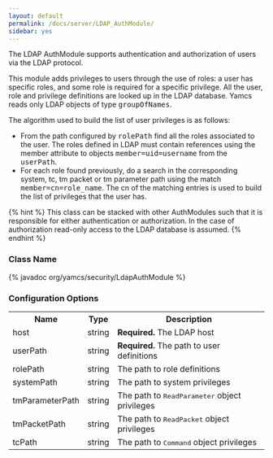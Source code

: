 ```yaml
---
layout: default
permalink: /docs/server/LDAP_AuthModule/
sidebar: yes
---
```


The LDAP AuthModule supports authentication and authorization of users via the LDAP protocol.

This module adds privileges to users through the use of roles: a user has specific roles, and some role is required for a specific privilege. All the user, role and privilege definitions are looked up in the LDAP database. Yamcs reads only LDAP objects of type <tt>groupOfNames</tt>.

The algorithm used to build the list of user privileges is as follows:

* From the path configured by <tt>rolePath</tt> find all the roles associated to the user. The roles defined in LDAP must contain references using the member attribute to objects <tt>member=uid=username</tt> from the <tt>userPath</tt>.
* For each role found previously, do a search in the corresponding system, tc, tm packet or tm parameter path using the match <tt>member=cn=role_name</tt>. The cn of the matching entries is used to build the list of privileges that the user has.

{% hint %}
  This class can be stacked with other AuthModules such that it is responsible for either authentication or authorization. In the case of authorization read-only access to the LDAP database is assumed.
{% endhint %}

### Class Name
{% javadoc org/yamcs/security/LdapAuthModule %}

### Configuration Options

<table class="inline">
  <tr>
    <th>Name</th>
    <th>Type</th>
    <th>Description</th>
  </tr>
  <tr>
    <td class="code">host</td>
    <td class="code">string</td>
    <td><b>Required.</b> The LDAP host</td>
  </tr>
  <tr>
    <td class="code">userPath</td>
    <td class="code">string</td>
    <td><b>Required.</b> The path to user definitions</td>
  </tr>
  <tr>
    <td class="code">rolePath</td>
    <td class="code">string</td>
    <td>The path to role definitions</td>
  </tr>
  <tr>
    <td class="code">systemPath</td>
    <td class="code">string</td>
    <td>The path to system privileges</td>
  </tr>
  <tr>
    <td class="code">tmParameterPath</td>
    <td class="code">string</td>
    <td>The path to <tt>ReadParameter</tt> object privileges</td>
  </tr>
  <tr>
    <td class="code">tmPacketPath</td>
    <td class="code">string</td>
    <td>The path to <tt>ReadPacket</tt> object privileges</td>
  </tr>
  <tr>
    <td class="code">tcPath</td>
    <td class="code">string</td>
    <td>The path to <tt>Command</tt> object privileges</td>
  </tr>
</table>
